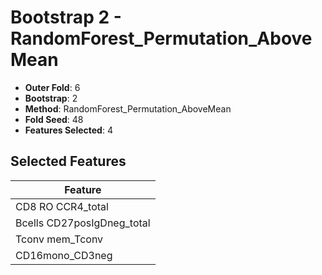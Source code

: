 # Bootstrap 2 - RandomForest_Permutation_AboveMean

- **Outer Fold**: 6
- **Bootstrap**: 2
- **Method**: RandomForest_Permutation_AboveMean
- **Fold Seed**: 48
- **Features Selected**: 4

## Selected Features

| Feature |
|---------|
| CD8 RO CCR4_total |
| Bcells CD27posIgDneg_total |
| Tconv mem_Tconv |
| CD16mono_CD3neg |
